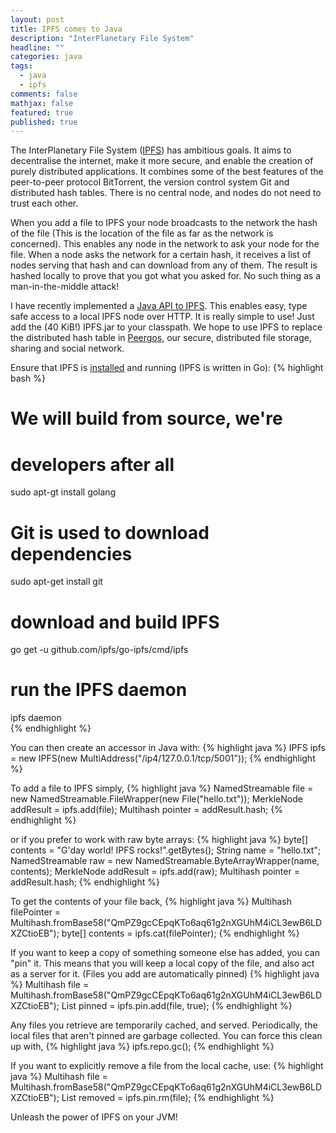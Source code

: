 ```yaml
---
layout: post
title: IPFS comes to Java
description: "InterPlanetary File System"
headline: ""
categories: java
tags: 
  - java
  - ipfs
comments: false
mathjax: false
featured: true
published: true
---
```


The InterPlanetary File System (<a href="https://ipfs.io/">IPFS</a>) has ambitious goals. It aims to decentralise the internet, make it more secure, and enable the creation of purely distributed applications. It combines some of the best features of the peer-to-peer protocol BitTorrent, the version control system Git and distributed hash tables. There is no central node, and nodes do not need to trust each other. 

When you add a file to IPFS your node broadcasts to the network the hash of the file (This is the location of the file as far as the network is concerned). This enables any node in the network to ask your node for the file. When a node asks the network for a certain hash, it receives a list of nodes serving that hash and can download from any of them. The result is hashed locally to prove that you got what you asked for. No such thing as a man-in-the-middle attack! 

I have recently implemented a <a href="https://github.com/ipfs/java-ipfs-api">Java API to IPFS</a>. This enables easy, type safe access to a local IPFS node over HTTP. It is really simple to use! Just add the (40 KiB!) IPFS.jar to your classpath. We hope to use IPFS to replace the distributed hash table in <a href="https://peergos.org">Peergos</a>, our secure, distributed file storage, sharing and social network. 

Ensure that IPFS is <a href="https://ipfs.io/docs/install/">installed</a> and running (IPFS is written in Go):
 {% highlight bash %}
# We will build from source, we're
# developers after all
sudo apt-gt install golang
# Git is used to download dependencies
sudo apt-get install git
# download and build IPFS
go get -u github.com/ipfs/go-ipfs/cmd/ipfs
# run the IPFS daemon
ipfs daemon                                  
{% endhighlight %}

You can then create an accessor in Java with:
{% highlight java %}
IPFS ipfs = new IPFS(new MultiAddress("/ip4/127.0.0.1/tcp/5001"));
{% endhighlight %}

To add a file to IPFS simply,
{% highlight java %}
NamedStreamable file = new NamedStreamable.FileWrapper(new File("hello.txt"));
MerkleNode addResult = ipfs.add(file);
Multihash pointer = addResult.hash;
{% endhighlight %}

or if you prefer to work with raw byte arrays:
{% highlight java %}
byte[] contents = "G'day world! IPFS rocks!".getBytes();
String name = "hello.txt";
NamedStreamable raw = new NamedStreamable.ByteArrayWrapper(name, contents);
MerkleNode addResult = ipfs.add(raw);
Multihash pointer = addResult.hash;
{% endhighlight %}

To get the contents of your file back, 
{% highlight java %}
Multihash filePointer = Multihash.fromBase58("QmPZ9gcCEpqKTo6aq61g2nXGUhM4iCL3ewB6LDXZCtioEB");
byte[] contents = ipfs.cat(filePointer);
{% endhighlight %}

If you want to keep a copy of something someone else has added, you can "pin" it. This means that you will keep a local copy of the file, and also act as a server for it. (Files you add are automatically pinned)
{% highlight java %}
Multihash file = Multihash.fromBase58("QmPZ9gcCEpqKTo6aq61g2nXGUhM4iCL3ewB6LDXZCtioEB");
List<Multihash> pinned = ipfs.pin.add(file, true);
{% endhighlight %}

Any files you retrieve are temporarily cached, and served. Periodically, the local files that aren't pinned are garbage collected. You can force this clean up with,
{% highlight java %}
ipfs.repo.gc();
{% endhighlight %}

If you want to explicitly remove a file from the local cache, use:
{% highlight java %}
Multihash file = Multihash.fromBase58("QmPZ9gcCEpqKTo6aq61g2nXGUhM4iCL3ewB6LDXZCtioEB");
List<Multihash> removed = ipfs.pin.rm(file);
{% endhighlight %}

Unleash the power of IPFS on your JVM!